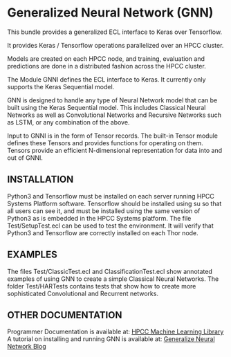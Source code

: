 # Generalized Neural Network (GNN)
This bundle provides a generalized ECL interface to Keras over Tensorflow.

It provides Keras / Tensorflow operations parallelized over an HPCC cluster.

Models are created on each HPCC node, and training, evaluation and predictions
are done in a distributed fashion across the HPCC cluster.

The Module GNNI defines the ECL interface to Keras.  It currently only supports
the Keras Sequential model.

GNN is designed to handle any type of Neural Network model that can be built
using the Keras Sequential model.  This includes Classical Neural Networks as
well as Convolutional Networks and Recursive Networks such as LSTM, or any combination
of the above.

Input to GNNI is in the form of Tensor records.  The built-in Tensor module defines
these Tensors and provides functions for operating on them.  Tensors provide an
efficient N-dimensional representation for data into and out of GNNI.

## INSTALLATION
Python3 and Tensorflow must be installed on each server running HPCC Systems Platform
software.  Tensorflow should be installed
using su so that all users can see it, and must be installed using the same version of
Python3 as is embedded in the HPCC Systems platform.
The file Test/SetupTest.ecl can be used to test the environment.  It will verify
that Python3 and Tensorflow are correctly installed on each Thor node.

## EXAMPLES
The files Test/ClassicTest.ecl and ClassificationTest.ecl show annotated examples
of using GNN to create a simple Classical Neural Networks.  The folder Test/HARTests
contains tests that show how to create more sophisticated Convolutional and
Recurrent networks.

## OTHER DOCUMENTATION
Programmer Documentation is available at:
[HPCC Machine Learning Library](http://hpccsystems.com/download/free-modules/machine-learning-library)
A tutorial on installing and running GNN is available at:
[Generalize Neural Network Blog](http://hpccsystems.com/blog/gnn-bundle)